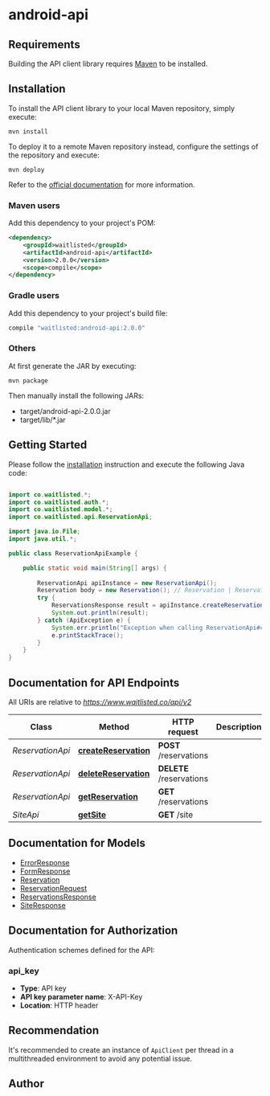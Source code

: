 # android-api

## Requirements

Building the API client library requires [Maven](https://maven.apache.org/) to be installed.

## Installation

To install the API client library to your local Maven repository, simply execute:

```shell
mvn install
```

To deploy it to a remote Maven repository instead, configure the settings of the repository and execute:

```shell
mvn deploy
```

Refer to the [official documentation](https://maven.apache.org/plugins/maven-deploy-plugin/usage.html) for more information.

### Maven users

Add this dependency to your project's POM:

```xml
<dependency>
    <groupId>waitlisted</groupId>
    <artifactId>android-api</artifactId>
    <version>2.0.0</version>
    <scope>compile</scope>
</dependency>
```

### Gradle users

Add this dependency to your project's build file:

```groovy
compile "waitlisted:android-api:2.0.0"
```

### Others

At first generate the JAR by executing:

    mvn package

Then manually install the following JARs:

* target/android-api-2.0.0.jar
* target/lib/*.jar

## Getting Started

Please follow the [installation](#installation) instruction and execute the following Java code:

```java

import co.waitlisted.*;
import co.waitlisted.auth.*;
import co.waitlisted.model.*;
import co.waitlisted.api.ReservationApi;

import java.io.File;
import java.util.*;

public class ReservationApiExample {

    public static void main(String[] args) {
        
        ReservationApi apiInstance = new ReservationApi();
        Reservation body = new Reservation(); // Reservation | Reservation Data
        try {
            ReservationsResponse result = apiInstance.createReservation(body);
            System.out.println(result);
        } catch (ApiException e) {
            System.err.println("Exception when calling ReservationApi#createReservation");
            e.printStackTrace();
        }
    }
}

```

## Documentation for API Endpoints

All URIs are relative to *https://www.waitlisted.co/api/v2*

Class | Method | HTTP request | Description
------------ | ------------- | ------------- | -------------
*ReservationApi* | [**createReservation**](docs/ReservationApi.md#createReservation) | **POST** /reservations | 
*ReservationApi* | [**deleteReservation**](docs/ReservationApi.md#deleteReservation) | **DELETE** /reservations | 
*ReservationApi* | [**getReservation**](docs/ReservationApi.md#getReservation) | **GET** /reservations | 
*SiteApi* | [**getSite**](docs/SiteApi.md#getSite) | **GET** /site | 


## Documentation for Models

 - [ErrorResponse](docs/ErrorResponse.md)
 - [FormResponse](docs/FormResponse.md)
 - [Reservation](docs/Reservation.md)
 - [ReservationRequest](docs/ReservationRequest.md)
 - [ReservationsResponse](docs/ReservationsResponse.md)
 - [SiteResponse](docs/SiteResponse.md)


## Documentation for Authorization

Authentication schemes defined for the API:
### api_key

- **Type**: API key
- **API key parameter name**: X-API-Key
- **Location**: HTTP header


## Recommendation

It's recommended to create an instance of `ApiClient` per thread in a multithreaded environment to avoid any potential issue.

## Author



